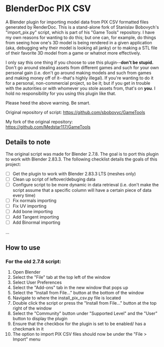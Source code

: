 # BlenderDoc PIX CSV
A Blender plugin for importing model data from PIX CSV formatted files generated by RenderDoc. This is a stand-alone fork of Stanislav Bobovych's "import_pix.py" script, which is part of his "Game Tools" repository. I have my own reasons for wanting to do this; but one can, for example, do things from seeing how one's 3D model is being rendered in a given application (aka, debugging why their model is looking all janky) or to making a STL file of their favorite 3D model from a game or whatnot more effectively.

I only say this one thing if you choose to use this plugin--**don't be stupid.** Don't go around stealing assets from different games and such for your own personal gain (i.e. don't go around making models and such from games and making money off of it--that's highly illegal). If you're wanting to do it for a personal, non-commercial project, so be it; but if you get in trouble with the autorities or with whomever you stole assets from, that's on **you**. I hold no responsibility for you using this plugin like that.

Please heed the above warning. Be smart.

Original repository of script: https://github.com/sbobovyc/GameTools

My fork of the original repository: https://github.com/Medstar117/GameTools

## Details to note
The original script was made for Blender 2.7.8. The goal is to port this plugin to work with Blender 2.83.3. The following checklist details the goals of this project:

- [ ] Get the plugin to work with Blender 2.83.3 LTS (meshes only)
- [ ] Clean up script of leftover/debuging data
- [ ] Configure script to be more dynamic in data retrieval (i.e. don't make the script assume that a specific column will have a certain piece of data every time)
- [ ] Fix normals importing
- [ ] Fix UV importing
- [ ] Add bone importing
- [ ] Add Tangent importing
- [ ] Add Binormal importing

...

## How to use

### For the old 2.7.8 script:
1. Open Blender
2. Select the "File" tab at the top left of the window
3. Select User Preferences
4. Select the "Add-ons" tab in the new window that pops up
5. Select the "Install from File..." button at the bottom of the window
6. Navigate to where the install_pix_csv.py file is located
7. Double click the script or press the "Install from File..." button at the top right of the window
8. Select the "Community" button under "Supported Level" and the "User" button to display the plugin
9. Ensure that the checkbox for the plugin is set to be enabled/ has a checkmark in it
10. The option to import PIX CSV files should now be under the "File > Import" menu

